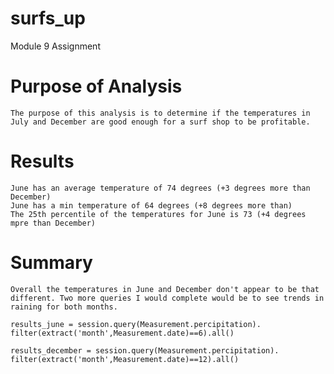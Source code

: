 # surfs_up
Module 9 Assignment

# Purpose of Analysis
    The purpose of this analysis is to determine if the temperatures in July and December are good enough for a surf shop to be profitable.

# Results
    June has an average temperature of 74 degrees (+3 degrees more than December)
    June has a min temperature of 64 degrees (+8 degrees more than)
    The 25th percentile of the temperatures for June is 73 (+4 degrees mpre than December)

# Summary
    Overall the temperatures in June and December don't appear to be that different. Two more queries I would complete would be to see trends in raining for both months.

    results_june = session.query(Measurement.percipitation).
    filter(extract('month',Measurement.date)==6).all()

    results_december = session.query(Measurement.percipitation).
    filter(extract('month',Measurement.date)==12).all()